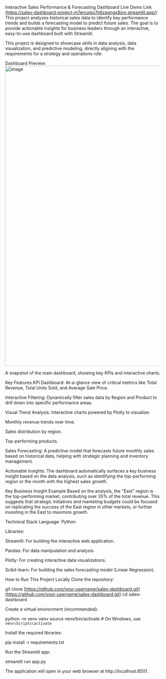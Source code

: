 Interactive Sales Performance & Forecasting Dashboard
Live Demo Link (https://sales-dashboard-project-m7erjuxko7n6zagngx8ion.streamlit.app/)
This project analyzes historical sales data to identify key performance trends and builds a forecasting model to predict future sales. The goal is to provide actionable insights for business leaders through an interactive, easy-to-use dashboard built with Streamlit.

This project is designed to showcase skills in data analysis, data visualization, and predictive modeling, directly aligning with the requirements for a strategy and operations role.

Dashboard Preview:
<img width="1919" height="968" alt="image" src="https://github.com/user-attachments/assets/d5deb19b-8718-484a-8be4-ea1cbf534e30" />

A snapshot of the main dashboard, showing key KPIs and interactive charts.

Key Features
KPI Dashboard: At-a-glance view of critical metrics like Total Revenue, Total Units Sold, and Average Sale Price.

Interactive Filtering: Dynamically filter sales data by Region and Product to drill down into specific performance areas.

Visual Trend Analysis: Interactive charts powered by Plotly to visualize:

Monthly revenue trends over time.

Sales distribution by region.

Top-performing products.

Sales Forecasting: A predictive model that forecasts future monthly sales based on historical data, helping with strategic planning and inventory management.

Actionable Insights: The dashboard automatically surfaces a key business insight based on the data analysis, such as identifying the top-performing region or the month with the highest sales growth.

Key Business Insight Example
Based on the analysis, the "East" region is the top-performing market, contributing over 35% of the total revenue. This suggests that strategic initiatives and marketing budgets could be focused on replicating the success of the East region in other markets, or further investing in the East to maximize growth.

Technical Stack
Language: Python

Libraries:

Streamlit: For building the interactive web application.

Pandas: For data manipulation and analysis.

Plotly: For creating interactive data visualizations.

Scikit-learn: For building the sales forecasting model (Linear Regression).

How to Run This Project Locally
Clone the repository:

git clone [https://github.com/your-username/sales-dashboard.git](https://github.com/your-username/sales-dashboard.git)
cd sales-dashboard

Create a virtual environment (recommended):

python -m venv venv
source venv/bin/activate  # On Windows, use `venv\Scripts\activate`

Install the required libraries:

pip install -r requirements.txt

Run the Streamlit app:

streamlit run app.py

The application will open in your web browser at http://localhost:8501.
